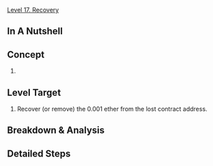 [Level 17. Recovery](https://ethernaut.openzeppelin.com/level/0xAF98ab8F2e2B24F42C661ed023237f5B7acAB048)

## In A Nutshell

> 

## Concept

1. 
## Level Target

1. Recover (or remove) the 0.001 ether from the lost contract address.

## Breakdown & Analysis



## Detailed Steps



